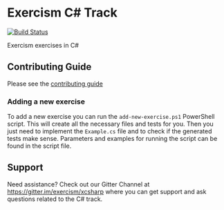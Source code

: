 # Exercism C# Track

[![Build Status](https://travis-ci.org/exercism/csharp.svg?branch=master)](https://travis-ci.org/exercism/csharp)

Exercism exercises in C#

## Contributing Guide

Please see the [contributing guide](https://github.com/exercism/docs/tree/master/contributing-to-language-tracks)

### Adding a new exercise
To add a new exercise you can run the `add-new-exercise.ps1` PowerShell script. This will create all the necessary files and tests for you. Then you just need to implement the `Example.cs` file and to check if the generated tests make sense. Parameters and examples for running the script can be found in the script file.  

## Support
Need assistance? Check out our Gitter Channel at https://gitter.im/exercism/xcsharp where you can get support and ask questions related to the C# track.

